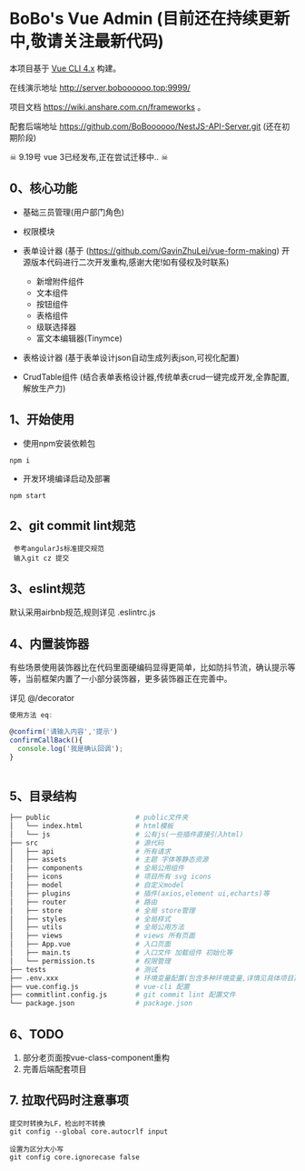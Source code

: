 # BoBo's Vue Admin (目前还在持续更新中,敬请关注最新代码)
本项目基于 [Vue CLI 4.x](https://cli.vuejs.org/config/) 构建。

在线演示地址 http://server.boboooooo.top:9999/

项目文档 https://wiki.anshare.com.cn/frameworks 。

配套后端地址 https://github.com/BoBoooooo/NestJS-API-Server.git (还在初期阶段)

☠ 9.19号 vue 3已经发布,正在尝试迁移中.. ☠

## 0、核心功能

* 基础三员管理(用户部门角色)

* 权限模块

* 表单设计器 (基于 (https://github.com/GavinZhuLei/vue-form-making) 开源版本代码进行二次开发重构,感谢大佬!如有侵权及时联系)
  * 新增附件组件
  * 文本组件
  * 按钮组件
  * 表格组件
  * 级联选择器
  * 富文本编辑器(Tinymce)
* 表格设计器 (基于表单设计json自动生成列表json,可视化配置)
* CrudTable组件 (结合表单表格设计器,传统单表crud一键完成开发,全靠配置,解放生产力)


## 1、开始使用
* 使用npm安装依赖包
```
npm i
```
* 开发环境编译启动及部署
```
npm start   
````

## 2、git commit lint规范
```
 参考angularJs标准提交规范
 输入git cz 提交
```

## 3、eslint规范

默认采用airbnb规范,规则详见 .eslintrc.js

## 4、内置装饰器
有些场景使用装饰器比在代码里面硬编码显得更简单，比如防抖节流，确认提示等等，当前框架内置了一小部分装饰器，更多装饰器正在完善中。

详见 @/decorator

``` javascript
使用方法 eq:

@confirm('请输入内容','提示')
confirmCallBack(){
  console.log('我是确认回调');
}
 
```

## 5、目录结构

```bash
├── public                     # public文件夹
│   └── index.html             # html模板
│   └── js                     # 公有js(一些插件直接引入html)
├── src                        # 源代码
│   ├── api                    # 所有请求
│   ├── assets                 # 主题 字体等静态资源
│   ├── components             # 全局公用组件
│   ├── icons                  # 项目所有 svg icons
│   ├── model                  # 自定义model
│   ├── plugins                # 插件(axios,element ui,echarts)等
│   ├── router                 # 路由
│   ├── store                  # 全局 store管理
│   ├── styles                 # 全局样式
│   ├── utils                  # 全局公用方法
│   ├── views                  # views 所有页面
│   ├── App.vue                # 入口页面
│   ├── main.ts                # 入口文件 加载组件 初始化等
│   └── permission.ts          # 权限管理
├── tests                      # 测试
├── .env.xxx                   # 环境变量配置(包含多种环境变量,详情见具体项目)
├── vue.config.js              # vue-cli 配置
├── commitlint.config.js       # git commit lint 配置文件
└── package.json               # package.json
```

## 6、TODO
1. 部分老页面按vue-class-component重构
2. 完善后端配套项目

## 7. 拉取代码时注意事项
```
提交时转换为LF，检出时不转换
git config --global core.autocrlf input
```
```
设置为区分大小写
git config core.ignorecase false
```
